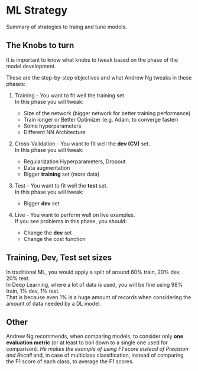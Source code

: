 # ML Strategy
Summary of strategies to traing and tune models. 

## The Knobs to turn
It is important to know what knobs to tweak based on the phase of the model development. 

These are the step-by-step objectives and what Andrew Ng tweaks in these phases: 

1. Training - You want to fit well the training set.<br>
In this phase you will tweak: 
    * Size of the network (bigger network for better training performance)
    * Train longer or Better Optimizer (e.g. Adam, to converge faster)
    * Some hyperparameters
    * Different NN Architecture

2. Cross-Validation - You want to fit well the **dev (CV)** set.<br>
In this phase you will tweak: 
    * Regularization Hyperparameters, Dropout
    * Data augmentation
    * Bigger **training** set (more data)

3. Test - You want to fit well the **test** set.<br>
In this phase you will tweak: 
    * Bigger **dev** set

4. Live - You want to perform well on live examples.<br>
If you see problems in this phase, you should: 
    * Change the **dev** set
    * Change the cost function

## Training, Dev, Test set sizes
In traditional ML, you would apply a split of around 60% train, 20% dev, 20% test. <br>
In Deep Learning, where a lot of data is used, you will be fine using 98% train, 1% dev, 1% test.<br>That is because even 1% is a huge amount of records when considering the amount of data needed by a DL model.

## Other

Andrew Ng recommends, when comparing models, to consider only **one evaluation metric** (or at least to boil down to a single one used for comparison). *He makes the example of using F1 score instead of Precision and Recall* and, in case of multiclass classification, instead of comparing the F1 score of each class, to average the F1 scores. 

